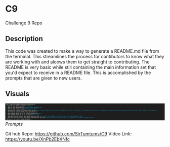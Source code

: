 # C9
Challenge 9 Repo


## Description
This code was created to make a way to generate a README.md file from the terminal. This streamlines the process for contibutors to know what they are working with and aloows them to get straight to contributing. The README is very basic while still containing the main information set that you'd expect to receive in a README file. This is accomplished by the prompts that are given to new users.

## Visuals
![Prompts](https://github.com/SirTumtums/C9/blob/main/Develop/assets/Imgs/c9prompts.png) *Prompts*



Git hub Repo: https://github.com/SirTumtums/C9
Video Link: https://youtu.be/XnPb2EbXNfc



